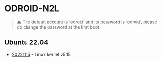 # ODROID-N2L

>:warning: The default account is 'odroid' and its password is 'odroid', please do change
the password at the first boot.

## Ubuntu 22.04
* [20221115](https://bit.ly/3tzsm8A) - Linux kernel v5.15
